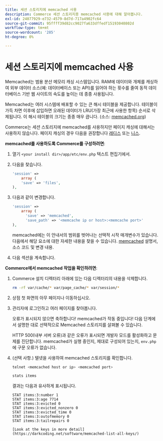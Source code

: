 ```yaml
---
title: 세션 스토리지에 memcached 사용
description: Commerce 세션 스토리지용 memcached 사용에 대해 알아봅니다.
exl-id: 24077929-e732-4579-8d7d-717a4902fc64
source-git-commit: 95ffff39d82cc9027fa633dffedf15193040802d
workflow-type: tm+mt
source-wordcount: '285'
ht-degree: 0%

---
```


# 세션 스토리지에 memcached 사용

Memcached는 범용 분산 메모리 캐싱 시스템입니다. RAM에 데이터와 개체를 캐싱하여 외부 데이터 소스(예: 데이터베이스 또는 API)를 읽어야 하는 횟수를 줄여 동적 데이터베이스 기반 웹 사이트의 속도를 높이는 데 종종 사용됩니다.

Memcached는 여러 시스템에 배포할 수 있는 큰 해시 테이블을 제공합니다. 테이블이 가득 차면 이후에 삽입하면 오래된 데이터가 LRU(가장 최근에 사용한 항목) 순서로 삭제됩니다. 이 해시 테이블의 크기는 종종 매우 큽니다. (소스: [memcached.org](https://www.memcached.org/))

Commerce는 세션 스토리지에 memcached를 사용하지만 페이지 캐싱에 대해서는 사용하지 않습니다. 페이지 캐싱의 경우 다음을 권장합니다 [레디스](../cache/redis-pg-cache.md) 또는 [니스](../cache/config-varnish.md).

**memcached를 사용하도록 Commerce를 구성하려면**:

1. 열기 `<your install dir>/app/etc/env.php` 텍스트 편집기에서.
1. 다음을 찾습니다.

   ```php
   'session' =>
       array (
       'save' => 'files',
   ),
   ```

1. 다음과 같이 변경합니다.

   ```php
   'session' =>
       array (
         'save' => 'memcached',
         'save_path' => '<memcache ip or host>:<memcache port>'
   ),
   ```

   memcached에는 이 안내서의 범위를 벗어나는 선택적 시작 매개변수가 있습니다. 다음에서 해당 요소에 대한 자세한 내용을 찾을 수 있습니다. [memcached](https://www.php.net/manual/en/memcached.sessions.php) 설명서, 소스 코드 및 변경 내용.

1. 다음 섹션을 계속합니다.

**Commerce에서 memcached 작업을 확인하려면**:

1. Commerce 설치 디렉터리 아래에 있는 다음 디렉터리의 내용을 삭제합니다.

   ```bash
   rm -rf var/cache/* var/page_cache/* var/session/*
   ```

1. 상점 첫 화면의 아무 페이지나 이동하십시오.

1. 관리자에 로그인하고 여러 페이지를 찾아봅니다.

   오류가 표시되지 않으면 축하합니다! memcached가 작동 중입니다! 다음 단계에서 설명한 대로 선택적으로 Memcached 스토리지를 살펴볼 수 있습니다.

   HTTP 500(내부 서버 오류)과 같은 오류가 표시되면 개발자 모드를 활성화하고 문제를 진단합니다. memcached가 실행 중인지, 제대로 구성되어 있는지, `env.php` 에 구문 오류가 없습니다.

1. (선택 사항.) 텔넷을 사용하여 memcached 스토리지를 확인합니다.

   ```bash
   telnet <memcached host or ip> <memcached port>
   ```

   ```bash
   stats items
   ```

   결과는 다음과 유사하게 표시됩니다.

   ```terminal
   STAT items:3:number 1
   STAT items:3:age 7714
   STAT items:3:evicted 0
   STAT items:3:evicted_nonzero 0
   STAT items:3:evicted_time 0
   STAT items:3:outofmemory 0
   STAT items:3:tailrepairs 0
   
   [Look at the keys in more detail](https://darkcoding.net/software/memcached-list-all-keys/)
   ```
